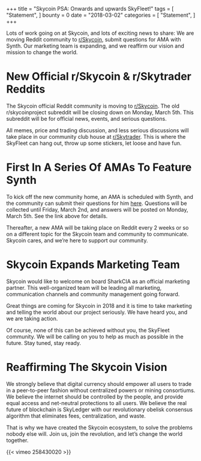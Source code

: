 +++
title = "Skycoin PSA: Onwards and upwards SkyFleet!"
tags = [ "Statement", ]
bounty = 0
date = "2018-03-02"
categories = [ "Statement", ]
+++

Lots of work going on at Skycoin, and lots of exciting news to share: We are moving Reddit community to [r/Skycoin](http://www.reddit.com/r/skycoin), submit questions for AMA with Synth. Our marketing team is expanding, and we reaffirm our vision and mission to change the world.

  

# New Official r/Skycoin & r/Skytrader Reddits

The Skycoin official Reddit community is moving to [r/Skycoin](http://www.reddit.com/r/skycoin). The old r/skycoinproject subreddit will be closing down on Monday, March 5th. This subreddit will be for official news, events, and serious questions.

  

All memes, price and trading discussion, and less serious discussions will take place in our community club house at [r/Skytrader](http://www.reddit.com/r/skytrader). This is where the SkyFleet can hang out, throw up some stickers, let loose and have fun.

  

# First In A Series Of AMAs To Feature Synth

To kick off the new community home, an AMA is scheduled with Synth, and the community can submit their questions for him [here](https://www.reddit.com/r/skycoin/comments/815pn2/skycoin_official_ama_collecting_questions_for_the/). Questions will be collected until Friday, March 2nd, and answers will be posted on Monday, March 5th. See the link above for details.

  

Thereafter, a new AMA will be taking place on Reddit every 2 weeks or so on a different topic for the Skycoin team and community to communicate. Skycoin cares, and we’re here to support our community.

  

# Skycoin Expands Marketing Team

  

Skycoin would like to welcome on board SharkCIA as an official marketing partner. This well-organized team will be leading all marketing, communication channels and community management going forward.

  

Great things are coming for Skycoin in 2018 and it is time to take marketing and telling the world about our project seriously. We have heard you, and we are taking action.

  

Of course, none of this can be achieved without you, the SkyFleet community. We will be calling on you to help as much as possible in the future. Stay tuned, stay ready.

  

# Reaffirming The Skycoin Vision

  

We strongly believe that digital currency should empower all users to trade in a peer-to-peer fashion without centralized powers or mining consortiums. We believe the internet should be controlled by the people, and provide equal access and net-neutral protections to all users. We believe the real future of blockchain is SkyLedger with our revolutionary obelisk consensus algorithm that eliminates fees, centralization, and waste.

  

That is why we have created the Skycoin ecosystem, to solve the problems nobody else will. Join us, join the revolution, and let’s change the world together.


{{< vimeo 258430020 >}}
